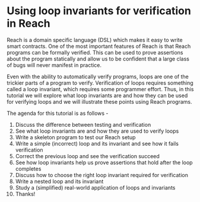 # Using loop invariants for verification in Reach

Reach is a domain specific language (DSL) which makes it easy to write smart contracts. One of the most important features of Reach is that Reach programs can be formally verified. This can be used to prove assertions about the program statically and allow us to be confident that a large class of bugs will never manifest in practice.

Even with the ability to automatically verify programs, loops are one of the trickier parts of a program to verify. Verification of loops requires something called a loop invariant, which requires some programmer effort. Thus, in this tutorial we will explore what loop invariants are and how they can be used for verifying loops and we will illustrate these points using Reach programs.

The agenda for this tutorial is as follows -

1. Discuss the difference between testing and verification
2. See what loop invariants are and how they are used to verify loops
3. Write a skeleton program to test our Reach setup
4. Write a simple (incorrect) loop and its invariant and see how it fails verification
5. Correct the previous loop and see the verification succeed
6. See how loop invariants help us prove assertions that hold after the loop completes
7. Discuss how to choose the right loop invariant required for verification
8. Write a nested loop and its invariant
9. Study a (simplified) real-world application of loops and invariants
10. Thanks!
